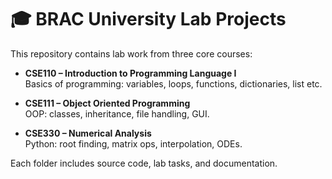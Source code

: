 # 🎓 BRAC University Lab Projects

This repository contains lab work from three core courses:

- **CSE110 – Introduction to Programming Language I**  
  Basics of programming: variables, loops, functions, dictionaries, list etc.

- **CSE111 – Object Oriented Programming**  
   OOP: classes, inheritance, file handling, GUI.

- **CSE330 – Numerical Analysis**  
  Python: root finding, matrix ops, interpolation, ODEs.

Each folder includes source code, lab tasks, and documentation.



